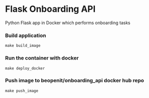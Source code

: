 # Flask Onboarding API
 Python Flask app in Docker which performs onboarding tasks

### Build application

```
make build_image
```

### Run the container with docker
```
make deploy_docker
```

### Push image to beopenit/onboarding_api docker hub repo

```
make push_image
```


